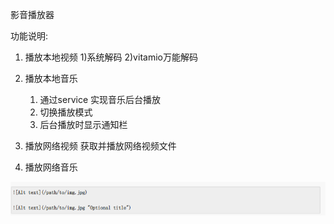 影音播放器


功能说明:
1. 播放本地视频
    1)系统解码
    2)vitamio万能解码
2. 播放本地音乐
    1) 通过service 实现音乐后台播放
    2) 切换播放模式
    3) 后台播放时显示通知栏

3. 播放网络视频
    获取并播放网络视频文件
4. 播放网络音乐

![Alt text](image/test.png)


